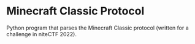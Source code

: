 # Minecraft Classic Protocol

Python program that parses the Minecraft Classic protocol (written for a challenge in niteCTF 2022).